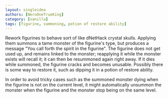 ```yaml
---
layout: singleidea
authors: [NeroOneTrueKing]
category: [vanilla]
tags: [figurine, summoning, potion of restore ability]
---
```

Rework figurines to behave sort of like dNetHack crystal skulls. Applying them
summons a tame monster of the figurine's type, but produces a message "You call
forth the spirit in the figurine". The figurine does not get used up, and
remains linked to the monster; reapplying it while the monster exists will
recall it; it can then be resummoned again right away. If it dies while
summoned, the figurine cracks and becomes unusable. Possibly there is some way
to restore it, such as dipping it in a potion of restore ability.

In order to avoid tricky cases such as the summoned monster dying when the
figurine is not on the current level, it might automatically unsummon the
monster when the figurine and the monster stop being on the same level.
